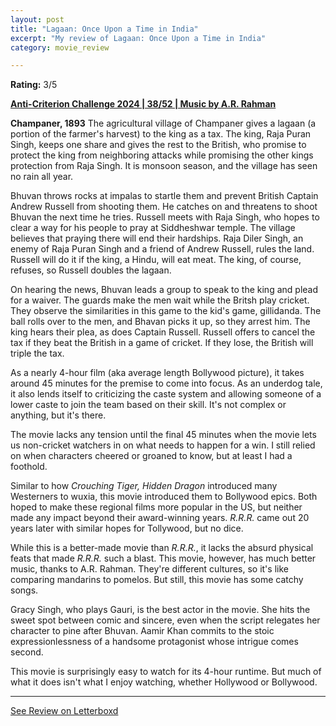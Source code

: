 ```yaml
---
layout: post
title: "Lagaan: Once Upon a Time in India"
excerpt: "My review of Lagaan: Once Upon a Time in India"
category: movie_review

---
```


**Rating:** 3/5

<b><a href="https://boxd.it/qBmUY/detail">Anti-Criterion Challenge 2024 | 38/52 | Music by A.R. Rahman</a></b>

<b>Champaner, 1893</b>
The agricultural village of Champaner gives a lagaan (a portion of the farmer's harvest) to the king as a tax. The king, Raja Puran Singh, keeps one share and gives the rest to the British, who promise to protect the king from neighboring attacks while promising the other kings protection from Raja Singh. It is monsoon season, and the village has seen no rain all year.

Bhuvan throws rocks at impalas to startle them and prevent British Captain Andrew Russell from shooting them. He catches on and threatens to shoot Bhuvan the next time he tries. Russell meets with Raja Singh, who hopes to clear a way for his people to pray at Siddheshwar temple. The village believes that praying there will end their hardships. Raja Diler Singh, an enemy of Raja Puran Singh and a friend of Andrew Russell, rules the land. Russell will do it if the king, a Hindu, will eat meat. The king, of course, refuses, so Russell doubles the lagaan.

On hearing the news, Bhuvan leads a group to speak to the king and plead for a waiver. The guards make the men wait while the Britsh play cricket. They observe the similarities in this game to the kid's game, gillidanda. The ball rolls over to the men, and Bhavan picks it up, so they arrest him. The king hears their plea, as does Captain Russell. Russell offers to cancel the tax if they beat the British in a game of cricket. If they lose, the British will triple the tax.

As a nearly 4-hour film (aka average length Bollywood picture), it takes around 45 minutes for the premise to come into focus. As an underdog tale, it also lends itself to criticizing the caste system and allowing someone of a lower caste to join the team based on their skill. It's not complex or anything, but it's there.

The movie lacks any tension until the final 45 minutes when the movie lets us non-cricket watchers in on what needs to happen for a win. I still relied on when characters cheered or groaned to know, but at least I had a foothold.

Similar to how <i>Crouching Tiger, Hidden Dragon</i> introduced many Westerners to wuxia, this movie introduced them to Bollywood epics. Both hoped to make these regional films more popular in the US, but neither made any impact beyond their award-winning years. <i>R.R.R.</i> came out 20 years later with similar hopes for Tollywood, but no dice.

While this is a better-made movie than <i>R.R.R.</i>, it lacks the absurd physical feats that made <i>R.R.R.</i> such a blast. This movie, however, has much better music, thanks to A.R. Rahman. They're different cultures, so it's like comparing mandarins to pomelos. But still, this movie has some catchy songs.

Gracy Singh, who plays Gauri, is the best actor in the movie. She hits the sweet spot between comic and sincere, even when the script relegates her character to pine after Bhuvan. Aamir Khan commits to the stoic expressionlessness of a handsome protagonist whose intrigue comes second.

This movie is surprisingly easy to watch for its 4-hour runtime. But much of what it does isn't what I enjoy watching, whether Hollywood or Bollywood.

<hr>

[See Review on Letterboxd](https://boxd.it/8JvVMx)

